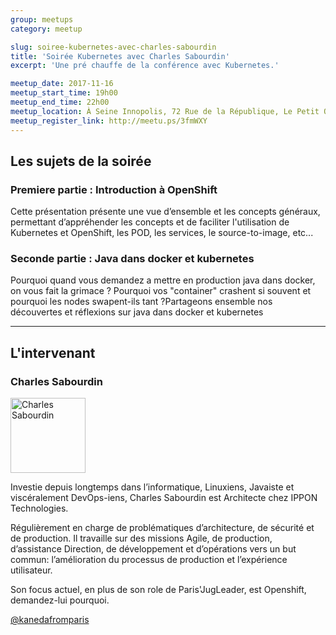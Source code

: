 ```yaml
---
group: meetups
category: meetup

slug: soiree-kubernetes-avec-charles-sabourdin
title: 'Soirée Kubernetes avec Charles Sabourdin'
excerpt: 'Une pré chauffe de la conférence avec Kubernetes.'

meetup_date: 2017-11-16
meetup_start_time: 19h00
meetup_end_time: 22h00
meetup_location: À Seine Innopolis, 72 Rue de la République, Le Petit Quevilly
meetup_register_link: http://meetu.ps/3fmWXY
---
```


## Les sujets de la soirée

### Premiere partie : Introduction à OpenShift

Cette présentation présente une vue d’ensemble et les concepts généraux, permettant d’appréhender les concepts et de faciliter l'utilisation de Kubernetes et OpenShift, les POD, les services, le source-to-image, etc...

### Seconde partie : Java dans docker et kubernetes

Pourquoi quand vous demandez a mettre en production java dans docker, on vous fait la grimace ? Pourquoi vos "container" crashent si souvent et pourquoi les nodes swapent-ils tant ?Partageons ensemble nos découvertes et réflexions sur java dans docker et kubernetes

---

## L'intervenant

### Charles Sabourdin

<img src="https://pbs.twimg.com/profile_images/852073008772648960/OHbbEu8Y_400x400.jpg" alt="Charles Sabourdin" width="120" class="alignleft" />

Investie depuis longtemps dans l’informatique, Linuxiens, Javaiste et viscéralement DevOps-iens, Charles Sabourdin est Architecte chez IPPON Technologies.

Régulièrement en charge de problématiques d’architecture, de sécurité et de production. Il travaille sur des missions Agile, de production, d’assistance Direction, de développement et d’opérations vers un but commun: l’amélioration du processus de production et l’expérience utilisateur.

Son focus actuel, en plus de son role de Paris'JugLeader, est Openshift, demandez-lui pourquoi.

[@kanedafromparis](https://twitter.com/kanedafromparis)
